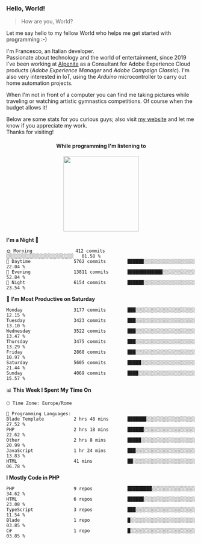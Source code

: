 ### Hello, World!

> How are you, World?

Let me say hello to my fellow World who helps me get started with programming :-)

I'm Francesco, an Italian developer.  
Passionate about technology and the world of entertainment, since 2019 I've been working at [Alpenite](https://www.alpenite.com) as a Consultant for Adobe Experience Cloud products (*Adobe Experience Manager* and *Adobe Campaign Classic*). I'm also very interested in IoT, using the *Arduino* microcontroller to carry out home automation projects.

When I'm not in front of a computer you can find me taking pictures while traveling or watching artistic gymnastics competitions. Of course when the budget allows it!

Below are some stats for you curious guys; also visit [my website](https://www.francescorega.eu) and let me know if you appreciate my work.  
Thanks for visiting!

<div align="center">
  <h4>While programming I'm listening to</h4>
  <a href="https://apps.francescorega.eu/now-playing/11147232609" target="_blank"><img src="https://apps.francescorega.eu/now-playing/11147232609" width="200"></a>
</div>

<!--START_SECTION:waka-->
**I'm a Night 🦉** 

```text
🌞 Morning                412 commits         ░░░░░░░░░░░░░░░░░░░░░░░░░   01.58 % 
🌆 Daytime                5762 commits        ██████░░░░░░░░░░░░░░░░░░░   22.04 % 
🌃 Evening                13811 commits       █████████████░░░░░░░░░░░░   52.84 % 
🌙 Night                  6154 commits        ██████░░░░░░░░░░░░░░░░░░░   23.54 % 
```
📅 **I'm Most Productive on Saturday** 

```text
Monday                   3177 commits        ███░░░░░░░░░░░░░░░░░░░░░░   12.15 % 
Tuesday                  3423 commits        ███░░░░░░░░░░░░░░░░░░░░░░   13.10 % 
Wednesday                3522 commits        ███░░░░░░░░░░░░░░░░░░░░░░   13.47 % 
Thursday                 3475 commits        ███░░░░░░░░░░░░░░░░░░░░░░   13.29 % 
Friday                   2868 commits        ███░░░░░░░░░░░░░░░░░░░░░░   10.97 % 
Saturday                 5605 commits        █████░░░░░░░░░░░░░░░░░░░░   21.44 % 
Sunday                   4069 commits        ████░░░░░░░░░░░░░░░░░░░░░   15.57 % 
```


📊 **This Week I Spent My Time On** 

```text
🕑︎ Time Zone: Europe/Rome

💬 Programming Languages: 
Blade Template           2 hrs 48 mins       ███████░░░░░░░░░░░░░░░░░░   27.52 % 
PHP                      2 hrs 18 mins       ██████░░░░░░░░░░░░░░░░░░░   22.62 % 
Other                    2 hrs 8 mins        █████░░░░░░░░░░░░░░░░░░░░   20.99 % 
JavaScript               1 hr 24 mins        ███░░░░░░░░░░░░░░░░░░░░░░   13.83 % 
HTML                     41 mins             ██░░░░░░░░░░░░░░░░░░░░░░░   06.78 % 
```

**I Mostly Code in PHP** 

```text
PHP                      9 repos             █████████░░░░░░░░░░░░░░░░   34.62 % 
HTML                     6 repos             ██████░░░░░░░░░░░░░░░░░░░   23.08 % 
TypeScript               3 repos             ███░░░░░░░░░░░░░░░░░░░░░░   11.54 % 
Blade                    1 repo              █░░░░░░░░░░░░░░░░░░░░░░░░   03.85 % 
C#                       1 repo              █░░░░░░░░░░░░░░░░░░░░░░░░   03.85 % 
```




<!--END_SECTION:waka-->
